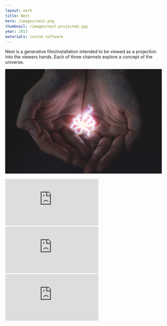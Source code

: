 ```yaml
---
layout: work
title: Nest
hero: /images/nest.png
thumbnail: /images/nest-projected.jpg
year: 2013
materials: custom software
---
```


Nest is a generative film/installation intended to be viewed as a projection into the viewers hands. Each of three channels explore a concept of the universe.

![Nest](/images/nest-projected.jpg)


<div class="video"> <iframe src="https://www.youtube.com/embed/CHE0W_F1JyM?rel=0&showinfo=0&theme=light&modestbranding=0" frameborder="0" allowfullscreen></iframe> </div>

<div class="video"> <iframe src="https://www.youtube.com/embed/jfQ1ckxZFo4?rel=0&showinfo=0&theme=light&modestbranding=0" frameborder="0" allowfullscreen></iframe> </div>

<div class="video"> <iframe src="https://www.youtube.com/embed/0KtIFy7wqoQ?rel=0&showinfo=0&theme=light&modestbranding=0" frameborder="0" allowfullscreen></iframe> </div>

